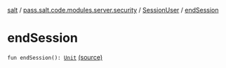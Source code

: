 [salt](../../index.md) / [pass.salt.code.modules.server.security](../index.md) / [SessionUser](index.md) / [endSession](./end-session.md)

# endSession

`fun endSession(): `[`Unit`](https://kotlinlang.org/api/latest/jvm/stdlib/kotlin/-unit/index.html) [(source)](https://github.com/kurbaniec-tgm/salt/tree/master/code/modules/server/security/SessionUser.kt#L17)